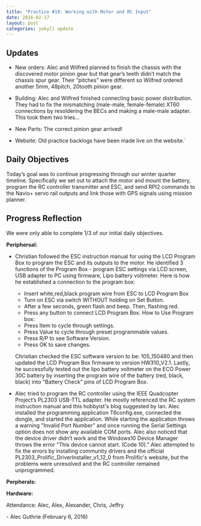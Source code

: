 ```yaml
---
title: "Practice #19: Working with Motor and RC Input"
date: 2016-02-17
layout: post
categories: jekyll update
---
```


## Updates

- New orders: Alec and Wilfred planned to finish the chassis with the discovered
  motor pinion gear but that gear’s teeth didn’t match the chassis spur gear.
Their “pitches” were different so Wilfred ordered another 5mm, 48pitch, 20tooth
pinion gear.

- Building: Alec and Wilfred finished connecting basic power distribution. They
  had to fix the mismatching (male-male, female-female) XT60 connections by
resoldering the BECs and making a male-male adapter. This took them two tries…

- New Parts: The correct pinion gear arrived!

- Website: Old practice backlogs have been made live on the website.`

## Daily Objectives

Today’s goal was to continue progressing through our winter quarter timeline.
Specifically we set out to attach the motor and mount the battery, program the
RC controller transmitter and ESC, and send RPI2 commands to the Navio+ servo
rail outputs and link those with GPS signals using mission planner.

## Progress Reflection

We were only able to complete 1/3 of our initial daily objectives.

**Periphersal:**

* Christian followed the ESC instruction manual for using the LCD Program Box to
  program the ESC and its outputs to the motor. He identified 3 functions of the
Program Box - program ESC settings via LCD screen, USB adapter to PC using
firmware, Lipo battery voltmeter. Here is how he established a connection to the
program box:
   * Insert white,red,black program wire from ESC to LCD Program Box
   *  Turn on ESC via switch WITHOUT holding on Set Button.
   * After a few seconds, green flash and beep. Then, flashing red.
   * Press any button to connect LCD Program Box.
   How to Use Program box:
   * Press Item to cycle through settings.
   * Press Value to cycle through preset programmable values.
   * Press R/P to see Software Version.
   * Press OK to save changes.

   Christian checked the ESC software version to be:  105_150480 and then
updated the LCD Program Box firmware to version HW310_V2.1. Lastly, he
successfully tested out the lipo battery voltmeter on the ECO Power 30C battery
by inserting the program wire of the battery (red, black, black) into "Battery
Check" pins of LCD Program Box.

* Alec tried to program the RC controller using the IEEE Quadcopter Project’s
  PL2303 USB-TTL adapter. He mostly referenced the RC system instruction manual
and this hobbyist's blog suggested by Ian. Alec installed the programming
application T6config.exe, connected the dongle, and started the application.
While starting the application throws a warning "Invalid Port Number” and once
running the Serial Settings option does not show any available COM ports. Alec
also noticed that the device driver didn’t work and the Windows10 Device Manager
throws the error "This device cannot start. (Code 10).” Alec attempted to fix
the errors by installing community drivers and the official
PL2303_Prolific_DriverInstaller_v1_12_0 from Prolific's website, but the
problems were unresolved and the RC controller remained unprogrammed.

**Perpherals:**


**Hardware:**


Attendance: Alec, Alex, Alexander, Chris, Jeffry


\- Alec Guthrie (February 6, 2016)
